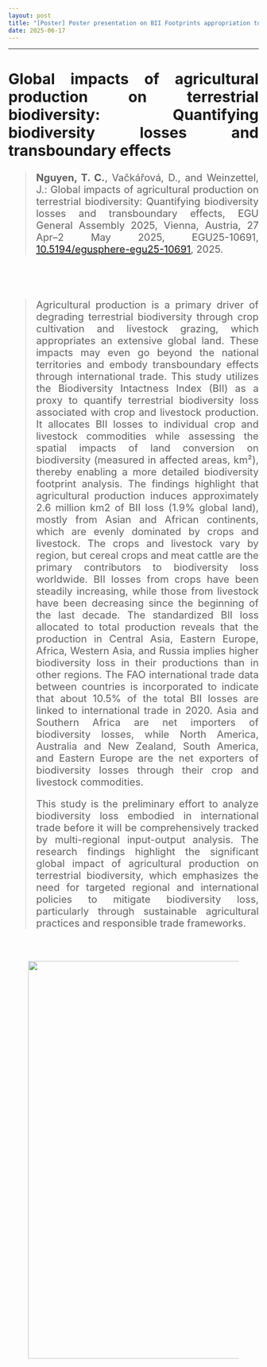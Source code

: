 ```yaml
---
layout: post
title: "[Poster] Poster presentation on BII Footprints appropriation to Agriculture at EGU25"
date: 2025-06-17
---
```


<hr>

<div style="text-align:justify; font-size:20px;">

## Global impacts of agricultural production on terrestrial biodiversity: Quantifying biodiversity losses and transboundary effects

> <p style="font-size:20px"><b>Nguyen, T. C.</b>, Vačkářová, D., and Weinzettel, J.: Global impacts of agricultural production on terrestrial biodiversity: Quantifying biodiversity losses and transboundary effects, EGU General Assembly 2025, Vienna, Austria, 27 Apr–2 May 2025, EGU25-10691, <a href="https://doi.org/10.5194/egusphere-egu25-10691">10.5194/egusphere-egu25-10691</a>, 2025.


<br>

<br>

> <p style="font-size:20px"> Agricultural production is a primary driver of degrading terrestrial biodiversity through crop cultivation and livestock grazing, which appropriates an extensive global land. These impacts may even go beyond the national territories and embody transboundary effects through international trade. This study utilizes the Biodiversity Intactness Index (BII) as a proxy to quantify terrestrial biodiversity loss associated with crop and livestock production. It allocates BII losses to individual crop and livestock commodities while assessing the spatial impacts of land conversion on biodiversity (measured in affected areas, km²), thereby enabling a more detailed biodiversity footprint analysis. The findings highlight that agricultural production induces approximately 2.6 million km2 of BII loss (1.9% global land), mostly from Asian and African continents, which are evenly dominated by crops and livestock. The crops and livestock vary by region, but cereal crops and meat cattle are the primary contributors to biodiversity loss worldwide. BII losses from crops have been steadily increasing, while those from livestock have been decreasing since the beginning of the last decade. The standardized BII loss allocated to total production reveals that the production in Central Asia, Eastern Europe, Africa, Western Asia, and Russia implies higher biodiversity loss in their productions than in other regions. The FAO international trade data between countries is incorporated to indicate that about 10.5% of the total BII losses are linked to international trade in 2020. Asia and Southern Africa are net importers of biodiversity losses, while North America, Australia and New Zealand, South America, and Eastern Europe are the net exporters of biodiversity losses through their crop and livestock commodities.
>
>This study is the preliminary effort to analyze biodiversity loss embodied in international trade before it will be comprehensively tracked by multi-regional input-output analysis. The research findings highlight the significant global impact of agricultural production on terrestrial biodiversity, which emphasizes the need for targeted regional and international policies to mitigate biodiversity loss, particularly through sustainable agricultural practices and responsible trade frameworks.  </p> 


<br>

<div class="container-fluid">
<div class="row">
<div class="col-sm-12">

<figure>
<img src="{{ site.url }}{{ site.baseurl }}/images/pubpic/2025/EGU25_BII_Footprint.jpg" class="img-responsive" width="800px" height="auto" />
<figcaption>
</figcaption>
</figure>

</div>
</div>
</div>



</div>